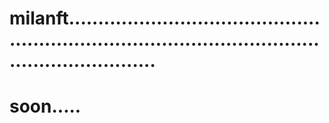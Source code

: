 # milanft.........................................................................................................................
# soon.....
